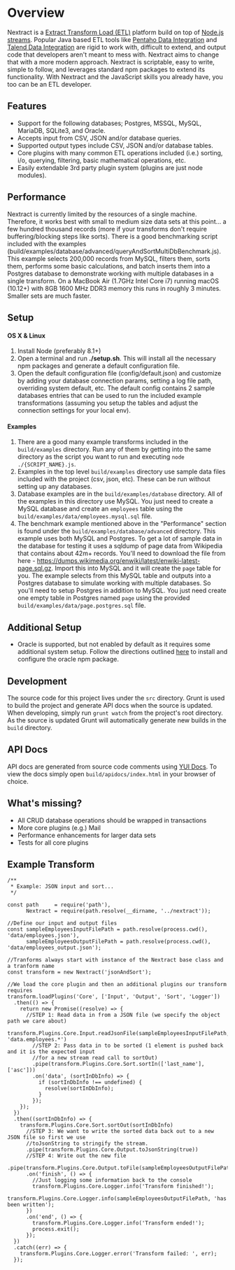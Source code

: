 # Overview
Nextract is a [Extract Transform Load (ETL)](https://en.wikipedia.org/wiki/Extract,_transform,_load) platform build on top of [Node.js streams](https://nodejs.org/api/stream.html). Popular Java based ETL tools like [Pentaho Data Integration](http://www.pentaho.com/product/data-integration) and [Talend Data Integration](https://www.talend.com/products/data-integration/) are rigid to work with, difficult to extend, and output code that developers aren't meant to mess with.  Nextract aims to change that with a more modern approach. Nextract is scriptable, easy to write, simple to follow, and leverages standard npm packages to extend its functionality. With Nextract and the JavaScript skills you already have, you too can be an ETL developer.

## Features

 - Support for the following databases; Postgres, MSSQL, MySQL, MariaDB, SQLite3, and Oracle.
 - Accepts input from CSV, JSON and/or database queries.
 - Supported output types include CSV, JSON and/or database tables.
 - Core plugins with many common ETL operations included (i.e.) sorting, i/o, querying, filtering, basic mathematical operations, etc.
 - Easily extendable 3rd party plugin system (plugins are just node modules).

## Performance
 Nextract is currently limited by the resources of a single machine. Therefore, it works best with small to medium size data sets at this point... a few hundred thousand records (more if your transforms don't require buffering/blocking steps like sorts). There is a good benchmarking script included with the examples (build/examples/database/advanced/queryAndSortMultiDbBenchmark.js). This example selects 200,000 records from MySQL, filters them, sorts them, performs some basic calculations, and batch inserts them into a Postgres database to demonstrate working with multiple databases in a single transform. On a MacBook Air (1.7GHz Intel Core i7) running macOS (10.12+) with 8GB 1600 MHz DDR3 memory this runs in roughly 3 minutes. Smaller sets are much faster.

## Setup

#### OS X & Linux

 1. Install Node (preferably 8.1+)
 2. Open a terminal and run **./setup.sh**.  This will install all the necessary npm packages and generate a default configuration file.
 3. Open the default configuration file (config/default.json) and customize by adding your database connection params, setting a log file path, overriding system default, etc. The default config contains 2 sample databases entries that can be used to run the included example transformations (assuming you setup the tables and adjust the connection settings for your local env).

#### Examples
 1. There are a good many example transforms included in the `build/examples` directory. Run any of them by getting into the same directory as the script you want to run and executing `node ./{SCRIPT_NAME}.js`.
 2. Examples in the top level `build/examples` directory use sample data files included with the project (csv, json, etc). These can be run without setting up any databases.
 3. Database examples are in the `build/examples/database` directory. All of the examples in this directory use MySQL. You just need to create a MySQL database and create an `employees` table using the `build/examples/data/employees.mysql.sql` file.
 4. The benchmark example mentioned above in the "Performance" section is found under the `build/examples/database/advanced` directory. This example uses both MySQL and Postgres. To get a lot of sample data in the database for testing it uses a sqldump of page data from Wikipedia that contains about 42m+ records. You'll need to download the file from here - https://dumps.wikimedia.org/enwiki/latest/enwiki-latest-page.sql.gz. Import this into MySQL and it will create the `page` table for you. The example selects from this MySQL table and outputs into a Postgres database to simulate working with multiple databases. So you'll need to setup Postgres in addition to MySQL. You just need create one empty table in Postgres named `page` using the provided `build/examples/data/page.postgres.sql` file.

## Additional Setup

 - Oracle is supported, but not enabled by default as it requires some additional system setup. Follow the directions outlined [here](https://www.npmjs.com/package/oracle) to install and configure the oracle npm package.

## Development
 The source code for this project lives under the `src` directory. Grunt is used to build the project and generate API docs when the source is updated. When developing, simply run `grunt watch` from the project's root directory. As the source is updated Grunt will automatically generate new builds in the `build` directory.

## API Docs
API docs are generated from source code comments using [YUI Docs](https://yui.github.io/yuidoc/). To view the docs simply open `build/apidocs/index.html` in your browser of choice.

## What's missing?

 - All CRUD database operations should be wrapped in transactions
 - More core plugins (e.g.) Mail
 - Performance enhancements for larger data sets
 - Tests for all core plugins

## Example Transform

    /**
     * Example: JSON input and sort...
     */
    
    const path     = require('path'),
          Nextract = require(path.resolve(__dirname, '../nextract'));
    
    //Define our input and output files
    const sampleEmployeesInputFilePath = path.resolve(process.cwd(), 'data/employees.json'),
          sampleEmployeesOutputFilePath = path.resolve(process.cwd(), 'data/employees_output.json');
    
    //Tranforms always start with instance of the Nextract base class and a tranform name
    const transform = new Nextract('jsonAndSort');
    
    //We load the core plugin and then an additional plugins our transform requires
    transform.loadPlugins('Core', ['Input', 'Output', 'Sort', 'Logger'])
      .then(() => {
        return new Promise((resolve) => {
          //STEP 1: Read data in from a JSON file (we specify the object path we care about)
          transform.Plugins.Core.Input.readJsonFile(sampleEmployeesInputFilePath, 'data.employees.*')
            //STEP 2: Pass data in to be sorted (1 element is pushed back and it is the expected input
            //for a new stream read call to sortOut)
            .pipe(transform.Plugins.Core.Sort.sortIn(['last_name'], ['asc']))
            .on('data', (sortInDbInfo) => {
              if (sortInDbInfo !== undefined) {
                resolve(sortInDbInfo);
              }
            });
        });
      })
      .then((sortInDbInfo) => {
        transform.Plugins.Core.Sort.sortOut(sortInDbInfo)
          //STEP 3: We want to write the sorted data back out to a new JSON file so first we use
          //toJsonString to stringify the stream.
          .pipe(transform.Plugins.Core.Output.toJsonString(true))
          //STEP 4: Write out the new file
          .pipe(transform.Plugins.Core.Output.toFile(sampleEmployeesOutputFilePath))
          .on('finish', () => {
            //Just logging some information back to the console
            transform.Plugins.Core.Logger.info('Transform finished!');
            transform.Plugins.Core.Logger.info(sampleEmployeesOutputFilePath, 'has been written');
          })
          .on('end', () => {
            transform.Plugins.Core.Logger.info('Transform ended!');
            process.exit();
          });
      })
      .catch((err) => {
        transform.Plugins.Core.Logger.error('Transform failed: ', err);
      });

